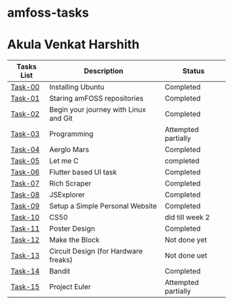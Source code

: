 # amfoss-tasks
# Akula Venkat Harshith
**Tasks List**|**Description**|**Status**
--------------|---------------|---------------
[Task-00](https://github.com/harshkat10/amfoss-tasks/tree/main/task00)|Installing Ubuntu|Completed
[Task-01](https://github.com/harshkat10/amfoss-tasks/tree/main/task01)|Staring amFOSS repositories|Completed
[Task-02](https://github.com/harshkat10/amfoss-tasks/tree/main/task02)|Begin your journey with Linux and Git|Completed
[Task-03](https://github.com/harshkat10/amfoss-tasks/tree/main/task03)|Programming|Attempted partially
[Task-04](https://github.com/harshkat10/amfoss-tasks/tree/main/task04)|Aerglo Mars|Completed
[Task-05](https://github.com/harshkat10/amfoss-tasks/tree/main/task05)|Let me C|completed
[Task-06](https://github.com/harshkat10/amfoss-tasks/tree/main/task06)|Flutter based UI task|Completed
[Task-07](https://github.com/harshkat10/amfoss-tasks/tree/main/task07)|Rich Scraper|Completed
[Task-08](https://github.com/harshkat10/amfoss-tasks/tree/main/task08)|JSExplorer|Completed
[Task-09](https://github.com/harshkat10/amfoss-tasks/tree/main/task09)|Setup a Simple Personal Website|Completed
[Task-10](https://github.com/harshkat10/amfoss-tasks/tree/main/task10)|CS50|did till week 2
[Task-11](https://github.com/harshkat10/amfoss-tasks/tree/main/task11)|Poster Design|Completed
[Task-12](https://github.com/harshkat10/amfoss-tasks/tree/main/task12)|Make the Block|Not done yet
[Task-13](https://github.com/harshkat10/amfoss-tasks/tree/main/task13)|Circuit Design (for Hardware freaks)|Not done uet
[Task-14](https://github.com/harshkat10/amfoss-tasks/tree/main/task14)|Bandit|Completed
[Task-15](https://github.com/harshkat10/amfoss-tasks/tree/main/task15)|Project Euler|Attempted partially
